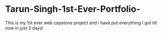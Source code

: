 # Tarun-Singh-1st-Ever-Portfolio-
This is my 1st ever web capstone project and i have put everything I got till now in just 3 days!
